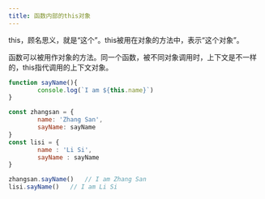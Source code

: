 ```yaml
---
title: 函数内部的this对象
---
```


this，顾名思义，就是“这个”。this被用在对象的方法中，表示“这个对象”。

函数可以被用作对象的方法。同一个函数，被不同对象调用时，上下文是不一样的，this指代调用的上下文对象。

```js
function sayName(){
        console.log(`I am ${this.name}`)   
}

const zhangsan = {
        name: 'Zhang San',
        sayName: sayName
}
const lisi = {
        name : 'Li Si',
        sayName : sayName
}

zhangsan.sayName()   // I am Zhang San  
lisi.sayName()   // I am Li Si   
```

